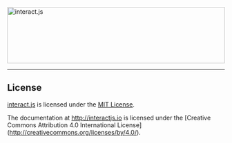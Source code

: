 <a href="http://interactjs.io">
  <img alt="interact.js" src="http://interactjs.io/img/ijs-anim.svg" height="131px" width="100%">
</a>

---

License
-------

[interact.js](https://github.com/taye/interact.js) is licensed under the [MIT
License](https://raw.githubusercontent.com/taye/interact.js/master/LICENSE).

The documentation at http://interactjs.io is licensed under the [Creative
Commons Attribution 4.0 International License]
(http://creativecommons.org/licenses/by/4.0/).
